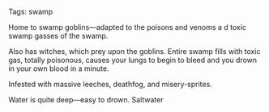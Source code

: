 Tags: swamp

Home to swamp goblins—adapted to the poisons and venoms a d toxic swamp gasses of the swamp.

Also has witches, which prey upon the goblins. Entire swamp fills with toxic gas, totally poisonous, causes your lungs to begin to bleed and you drown in your own blood in a minute.

Infested with massive leeches, deathfog, and misery-sprites.

Water is quite deep—easy to drown. Saltwater